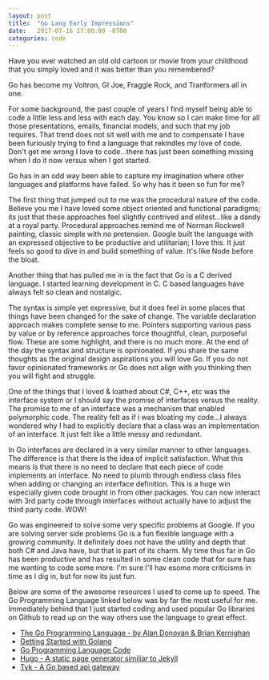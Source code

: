 ```yaml
---
layout: post
title:  "Go Lang Early Impressions"
date:   2017-07-16 17:00:00 -0700
categories: code
---
```

Have you ever watched an old old cartoon or movie from your childhood that you simply loved and it was better than you remembered?

Go has become my Voltron, GI Joe, Fraggle Rock, and Tranformers all in one. 

For some background, the past couple of years I find myself being able to code a little less and less with each day. You know so I can make time for all those presentations, emails, financial models, and such that my job requires. That trend does not sit well with me and to compensate I have been furiously trying to find a language that rekindles my love of code. Don't get me wrong I love to code...there has just been something missing when I do it now versus when I got started.

Go has in an odd way been able to capture my imagination where other languages and platforms have failed. So why has it been so fun for me?

The first thing that jumped out to me was the procedural nature of the code. Believe you me I have loved some object oriented and functional paradigms; its just that these approaches feel slightly contrived and elitest...like a dandy at a royal party. Procedural approaches remind me of Norman Rockwell painting, classic simple with no pretension. Google built the language with an expressed objective to be productive and utilitarian; I love this. It just feels so good to dive in and build something of value. It's like Node before the bloat.

Another thing that has pulled me in is the fact that Go is a C derived language. I started learning development in C. C based languages have always felt so clean and nostalgic. 

The syntax is simple yet expressive, but it does feel in some places that things have been changed for the sake of change. The variable declaration approach makes complete sense to me. Pointers supporting various pass by value or by reference approaches force thoughtful, clean, purposeful flow. These are some highlight, and there is no much more. At the end of the day the syntax and structure is opinionated. If you share the same thoughts as the original design aspirations you will love Go. If you do not favor opinionated frameworks or Go does not align with you thinking then you will fight and struggle.

One of the things that I loved & loathed about C#, C++, etc was the interface system or I should say the promise of interfaces versus the reality. The promise to me of an interface was a mechanism that enabled polymorphic code. The reality felt as if i was bloating my code...I always wondered why I had to explicitly declare that a class was an implementation of an interface. It just felt like a little messy and redundant.

In Go interfaces are declared in a very similar manner to other languages. The difference is that there is the idea of implicit satisfaction. What this means is that there is no need to declare that each piece of code implements an interface. No need to plumb through endless class files when adding or changing an interface definition. This is a huge win especially given code brought in from other packages. You can now interact with 3rd party code through interfaces without actually have to adjust the third party code. WOW! 

Go was engineered to solve some very specific problems at Google. If you are solving server side problems Go is a fun flexible language with a growing community. It definitely does not have the utility and depth that both C# and Java have, but that is part of its charm. My time thus far in Go has been productive and has resulted in some clean code that for sure has me wanting to code some more. I'm sure I'll hav esome more criticisms in time as I dig in, but for now its just fun. 

Below are some of the awesome resources I used to come up to speed. The Go Programming Language linked below was by far the most useful for me. Immediately behind that I just started coding and used popular Go libraries on Github to read up on the way others use the language to great effect.

* [The Go Programming Language - by Alan Donovan & Brian Kernighan](https://www.amazon.com/Programming-Language-Addison-Wesley-Professional-Computing/dp/0134190440/)
* [Getting Started with Golang](https://golang.org/doc/install)
* [Go Programming Language Code](https://github.com/golang/go)
* [Hugo - A static page generator similiar to Jekyll](https://github.com/gohugoio/hugo)
* [Tyk - A Go based api gateway](https://github.com/TykTechnologies/tyk)

